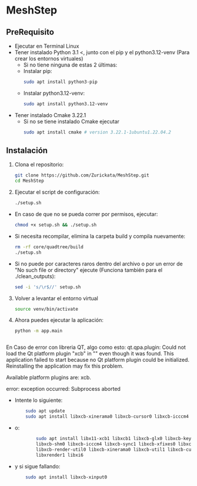 # MeshStep

## PreRequisito
- Ejecutar en Terminal Linux
- Tener instalado Python 3.1 <, junto con el pip y el python3.12-venv (Para crear los entornos virtuales)
    - Si no tiene ninguna de estas 2 últimas:
    - Instalar pip:
        ```bash
        sudo apt install python3-pip
    - Instalar python3.12-venv:
        ```bash
        sudo apt install python3.12-venv

- Tener instalado Cmake 3.22.1 
    - Si no se tiene instalado Cmake ejecutar
      ```bash
      sudo apt install cmake # version 3.22.1-1ubuntu1.22.04.2

## Instalación

1. Clona el repositorio:
    ```bash
   git clone https://github.com/Zurickata/MeshStep.git
   cd MeshStep

2. Ejecutar el script de configuración:
    ```bash
   ./setup.sh
    
- En caso de que no se pueda correr por permisos, ejecutar:
    ```bash
    chmod +x setup.sh && ./setup.sh

- Si necesita recompilar, elimina la carpeta build y compila nuevamente:
    ```bash
    rm -rf core/quadtree/build
    ./setup.sh

- Si no puede por caracteres raros dentro del archivo o por un error de "No such file or directory" ejecute (Funciona también para el ./clean_outputs):
    ```bash
    sed -i 's/\r$//' setup.sh

3. Volver a levantar el entorno virtual
    ```bash
    source venv/bin/activate

4. Ahora puedes ejecutar la aplicación:
    ```bash
    python -m app.main



En Caso de error con libreria QT, algo como esto:
qt.qpa.plugin: Could not load the Qt platform plugin "xcb" in "" even though it was found.
This application failed to start because no Qt platform plugin could be initialized. Reinstalling the application may fix this problem.

Available platform plugins are: xcb.

error: exception occurred: Subprocess aborted


- Intente lo siguiente:
    ```bash
        sudo apt update
        sudo apt install libxcb-xinerama0 libxcb-cursor0 libxcb-icccm4 libxcb-image0 libxcb-keysyms1 libxcb-render-util0 libxkbcommon-x11-0 libxcb-xkb1
- o:
    ```bash
            sudo apt install libx11-xcb1 libxcb1 libxcb-glx0 libxcb-keysyms1 libxcb-image0 \
            libxcb-shm0 libxcb-icccm4 libxcb-sync1 libxcb-xfixes0 libxcb-shape0 libxcb-randr0 \
            libxcb-render-util0 libxcb-xinerama0 libxcb-util1 libxcb-cursor0 libxkbcommon-x11-0 \
            libxrender1 libxi6
- y si sigue fallando:

    ```bash
        sudo apt install libxcb-xinput0
